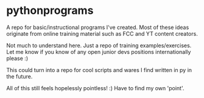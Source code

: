 # pythonprograms
A repo for basic/instructional programs I've created. Most of these ideas originate from online training material such as FCC and YT content creators.

Not much to understand here. Just a repo of training examples/exercises. Let me know if you know of any open junior devs positions internationally please :)

This could turn into a repo for cool scripts and wares I find written in py in the future.

All of this still feels hopelessly pointless! :) Have to find my own 'point'.
